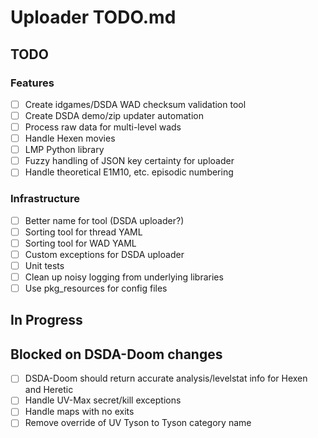 # Uploader TODO.md

## TODO

### Features

- [ ] Create idgames/DSDA WAD checksum validation tool  
- [ ] Create DSDA demo/zip updater automation  
- [ ] Process raw data for multi-level wads  
- [ ] Handle Hexen movies  
- [ ] LMP Python library  
- [ ] Fuzzy handling of JSON key certainty for uploader  
- [ ] Handle theoretical E1M10, etc. episodic numbering  

### Infrastructure
- [ ] Better name for tool (DSDA uploader?)  
- [ ] Sorting tool for thread YAML  
- [ ] Sorting tool for WAD YAML  
- [ ] Custom exceptions for DSDA uploader  
- [ ] Unit tests  
- [ ] Clean up noisy logging from underlying libraries  
- [ ] Use pkg_resources for config files  

## In Progress

## Blocked on DSDA-Doom changes

- [ ] DSDA-Doom should return accurate analysis/levelstat info for Hexen and Heretic  
- [ ] Handle UV-Max secret/kill exceptions  
- [ ] Handle maps with no exits  
- [ ] Remove override of UV Tyson to Tyson category name  

